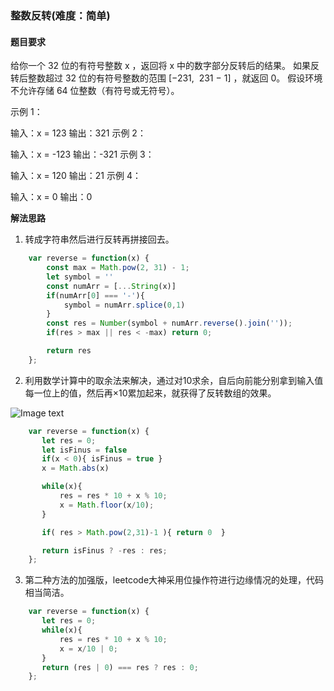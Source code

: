 
### 整数反转(难度：简单)

#### 题目要求
给你一个 32 位的有符号整数 x ，返回将 x 中的数字部分反转后的结果。
如果反转后整数超过 32 位的有符号整数的范围 [−231,  231 − 1] ，就返回 0。
假设环境不允许存储 64 位整数（有符号或无符号）。

示例 1：

输入：x = 123
输出：321
示例 2：

输入：x = -123
输出：-321
示例 3：

输入：x = 120
输出：21
示例 4：

输入：x = 0
输出：0

**解法思路**
1. 转成字符串然后进行反转再拼接回去。
```javaScript
	var reverse = function(x) {
        const max = Math.pow(2, 31) - 1;
        let symbol = ''
        const numArr = [...String(x)]
        if(numArr[0] === '-'){
            symbol = numArr.splice(0,1)
        }     
        const res = Number(symbol + numArr.reverse().join(''));
        if(res > max || res < -max) return 0;

        return res
	};
```
2. 利用数学计算中的取余法来解决，通过对10求余，自后向前能分别拿到输入值每一位上的值，然后再×10累加起来，就获得了反转数组的效果。

![Image text](https://pic.leetcode-cn.com/be35cb60bec9a9ae794abad671e6618abb5664780bc7ee30ca93ca423884a666-1.jpg)
```javaScript
    var reverse = function(x) {
       let res = 0;
       let isFinus = false
       if(x < 0){ isFinus = true }
       x = Math.abs(x)

       while(x){
           res = res * 10 + x % 10;
           x = Math.floor(x/10);
       }

       if( res > Math.pow(2,31)-1 ){ return 0  }

       return isFinus ? -res : res;
    };
```
3. 第二种方法的加强版，leetcode大神采用位操作符进行边缘情况的处理，代码相当简洁。
```javaScript
    var reverse = function(x) {
       let res = 0;
       while(x){
           res = res * 10 + x % 10;
           x = x/10 | 0;
       }
       return (res | 0) === res ? res : 0;
    };
```

